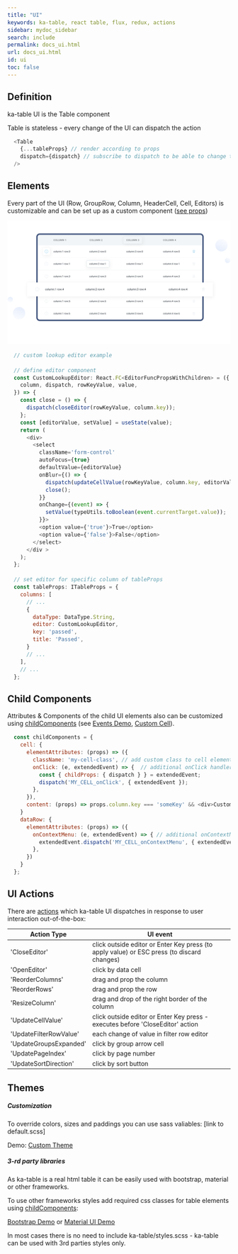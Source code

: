 ```yaml
---
title: "UI"
keywords: ka-table, react table, flux, redux, actions
sidebar: mydoc_sidebar
search: include
permalink: docs_ui.html
url: docs_ui.html
id: ui
toc: false
---
```


## Definition
ka-table UI is the Table component

Table is stateless - every change of the UI can dispatch the action
```js
  <Table
    {...tableProps} // render according to props
    dispatch={dispatch} // subscribe to dispatch to be able to change tableProps
  />
```

## Elements
Every part of the UI (Row, GroupRow, Column, HeaderCell, Cell, Editors) is customizable and can be set up as a custom component ([see props](./docs_props.html))

![Pattern](./images/customisation.svg)

```js
  // custom lookup editor example

  // define editor component
  const CustomLookupEditor: React.FC<EditorFuncPropsWithChildren> = ({
    column, dispatch, rowKeyValue, value,
  }) => {
    const close = () => {
      dispatch(closeEditor(rowKeyValue, column.key));
    };
    const [editorValue, setValue] = useState(value);
    return (
      <div>
        <select
          className='form-control'
          autoFocus={true}
          defaultValue={editorValue}
          onBlur={() => {
            dispatch(updateCellValue(rowKeyValue, column.key, editorValue));
            close();
          }}
          onChange={(event) => {
            setValue(typeUtils.toBoolean(event.currentTarget.value));
          }}>
          <option value={'true'}>True</option>
          <option value={'false'}>False</option>
        </select>
      </div >
    );
  };

  // set editor for specific column of tableProps
  const tableProps: ITableProps = {
    columns: [
      // ...
      {
        dataType: DataType.String,
        editor: CustomLookupEditor,
        key: 'passed',
        title: 'Passed',
      }
      // ...
    ],
    // ...
  };
```


## Child Components
Attributes & Components of the child UI elements also can be customized using [childComponents](./docs_props.html#childcomponents) (see [Events Demo](https://komarovalexander.github.io/ka-table/#/events), [Custom Cell](https://komarovalexander.github.io/ka-table/#/custom-cell)).

```js
  const childComponents = {
    cell: {
      elementAttributes: (props) => ({
        className: 'my-cell-class', // add custom class to cell element
        onClick: (e, extendedEvent) => {  // additional onClick handler for cell
          const { childProps: { dispatch } } = extendedEvent;
          dispatch('MY_CELL_onClick', { extendedEvent });
        },
      }),
      content: (props) => props.column.key === 'someKey' && <div>Custom Content</div>; // default in case nothing is returned
    }
    dataRow: {
      elementAttributes: (props) => ({
        onContextMenu: (e, extendedEvent) => { // additional onContextMenu handler for dataRow
          extendedEvent.dispatch('MY_CELL_onContextMenu', { extendedEvent });
        },
      })
    }
  };
```

## UI Actions
There are [actions](./docs_action.html) which ka-table UI dispatches in response to user interaction out-of-the-box:

| Action Type | UI event |
| --- | --- |
| 'CloseEditor' | click outside editor or Enter Key press (to apply value) or ESC press (to discard changes) |
| 'OpenEditor' | click by data cell |
| 'ReorderColumns' | drag and prop the column |
| 'ReorderRows' | drag and prop the row |
| 'ResizeColumn' | drag and drop of the right border of the column |
| 'UpdateCellValue' | click outside editor or Enter Key press - executes before 'CloseEditor' action |
| 'UpdateFilterRowValue' | each change of value in filter row editor |
| 'UpdateGroupsExpanded' | click by group arrow cell |
| 'UpdatePageIndex' | click by page number |
| 'UpdateSortDirection' | click by sort button |

## Themes
##### Customization
To override colors, sizes and paddings you can use sass valiables: [link to default.scss]

Demo: [Custom Theme](https://komarovalexander.github.io/ka-table/#/custom-theme)

##### 3-rd party libraries
As ka-table is a real html table it can be easily used with bootstrap, material or other frameworks.

To use other frameworks styles add required css classes for table elements using [childComponents](#child-components):

[Bootstrap Demo](https://komarovalexander.github.io/ka-table/#/bootstrap)
or
[Material UI Demo](https://komarovalexander.github.io/ka-table/#/material)

In most cases there is no need to include ka-table/styles.scss - ka-table can be used with 3rd parties styles only.
